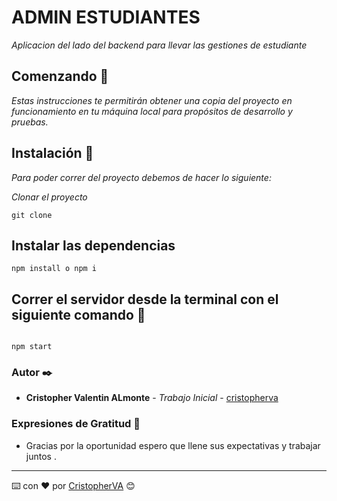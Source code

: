 # ADMIN ESTUDIANTES

_Aplicacion del lado del backend para llevar las gestiones de estudiante_

## Comenzando 🚀

_Estas instrucciones te permitirán obtener una copia del proyecto en funcionamiento en tu máquina local para propósitos de desarrollo y pruebas._


## Instalación 🔧

_Para poder correr del proyecto debemos de hacer lo siguiente:_

_Clonar el proyecto_

```
git clone 
```

## Instalar las dependencias

```
npm install o npm i
```


## Correr el servidor desde la terminal con el siguiente comando 🔧

```

npm start

```


### Autor ✒️

* **Cristopher Valentin ALmonte** - *Trabajo Inicial* - [cristopherva](https://github.com/cristopherva)

### Expresiones de Gratitud 🎁

* Gracias por la oportunidad espero que llene sus expectativas y trabajar juntos .

---
⌨️ con ❤️ por [CristopherVA](https://github.com/cristopherva) 😊